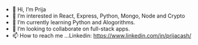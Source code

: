 - 👋 Hi, I’m Prija
- 👀 I’m interested in React, Express, Python, Mongo, Node and Crypto
- 🌱 I’m currently learning Python and Alogorithms.
- 💞️ I’m looking to collaborate on full-stack apps.
- 📫 How to reach me ...Linkedin: https://www.linkedin.com/in/prijacash/

<!---
prijacash/prijacash is a ✨ special ✨ repository because its `README.md` (this file) appears on your GitHub profile.
You can click the Preview link to take a look at your changes.
--->


